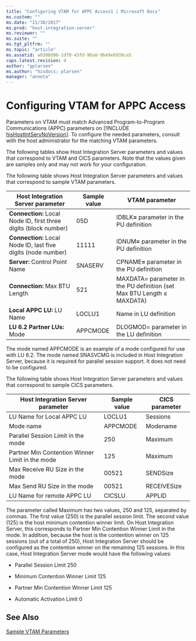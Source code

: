 ```yaml
---
title: "Configuring VTAM for APPC Access1 | Microsoft Docs"
ms.custom: ""
ms.date: "11/30/2017"
ms.prod: "host-integration-server"
ms.reviewer: ""
ms.suite: ""
ms.tgt_pltfrm: ""
ms.topic: "article"
ms.assetid: a9308d96-1df0-43fd-96a8-9b49e6938ca5
caps.latest.revision: 4
author: "gplarsen"
ms.author: "hisdocs; plarsen"
manager: "anneta"
---
```

# Configuring VTAM for APPC Access
Parameters on VTAM must match Advanced Program-to-Program Communications (APPC) parameters on [!INCLUDE [hisHostIntServNoVersion](../includes/hishostintservnoversion-md.md)]. To configure the needed parameters, consult with the host administrator for the matching VTAM parameters.  

 The following tables show Host Integration Server parameters and values that correspond to VTAM and CICS parameters. Note that the values given are samples only and may not work for your configuration.  

 The following table shows Host Integration Server parameters and values that correspond to sample VTAM parameters.  


|                       Host Integration Server parameter                       | Sample value |                             VTAM parameter                             |
|-------------------------------------------------------------------------------|--------------|------------------------------------------------------------------------|
| <strong>Connection:</strong> Local Node ID, first three digits (block number) |     05D      |         IDBLK<strong>=</strong> parameter in the PU definition         |
|  <strong>Connection:</strong> Local Node ID, last five digits (node number)   |    11111     |         IDNUM<strong>=</strong> parameter in the PU definition         |
|                  <strong>Server:</strong> Control Point Name                  |   SNASERV    |        CPNAME<strong>=</strong> parameter in the PU definition         |
|                  <strong>Connection:</strong> Max BTU Length                  |     521      | MAXDATA= parameter in the PU definition (set Max BTU Length ≤ MAXDATA) |
|                    <strong>Local APPC LU:</strong> LU Name                    |    LOCLU1    |                         Name in LU definition                          |
|                   <strong>LU 6.2 Partner LUs:</strong> Mode                   |   APPCMODE   |                DLOGMOD= parameter in the LU definition                 |

 The mode named APPCMODE is an example of a mode configured for use with LU 6.2. The mode named SNASVCMG is included in Host Integration Server, because it is required for parallel session support. It does not need to be configured.  

 The following table shows Host Integration Server parameters and values that correspond to sample CICS parameters.  

|Host Integration Server parameter|Sample value|CICS parameter|  
|---------------------------------------|------------------|--------------------|  
|LU Name for Local APPC LU|LOCLU1|Sessions|  
|Mode name|APPCMODE|Modename|  
|Parallel Session Limit in the mode|250|Maximum|  
|Partner Min Contention Winner Limit in the mode|125|Maximum|  
|Max Receive RU Size in the mode|00521|SENDSize|  
|Max Send RU Size in the mode|00521|RECEIVESize|  
|LU Name for remote APPC LU|CICSLU|APPLID|  

 The parameter called Maximum has two values, 250 and 125, separated by commas. The first value (250) is the parallel session limit. The second value (125) is the host minimum contention winner limit. On Host Integration Server, this corresponds to Partner Min Contention Winner Limit in the mode. In addition, because the host is the contention winner on 125 sessions (out of a total of 250), Host Integration Server should be configured as the contention winner on the remaining 125 sessions. In this case, Host Integration Server mode would have the following values:  

-   Parallel Session Limit 250  

-   Minimum Contention Winner Limit 125  

-   Partner Min Contention Winner Limit 125  

-   Automatic Activation Limit 0  

## See Also  
 [Sample VTAM Parameters](../core/sample-vtam-parameters1.md)